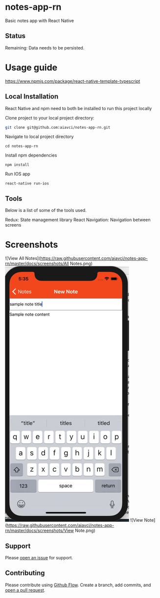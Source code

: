 # notes-app-rn
Basic notes app with React Native

## Status
Remaining: Data needs to be persisted.

# Usage guide
https://www.npmjs.com/package/react-native-template-typescript

## Local Installation
React Native and npm need to both be installed to run this project locally

Clone project to your local project directory:

```sh
git clone git@github.com:aiavci/notes-app-rn.git
```

Navigate to local project directory
```
cd notes-app-rn
```

Install npm dependencies
```
npm install
```

Run IOS app
```
react-native run-ios
```

## Tools

Below is a list of some of the tools used.

Redux: State management library
React Navigation: Navigation between screens

# Screenshots
![View All Notes](https://raw.githubusercontent.com/aiavci/notes-app-rn/master/docs/screenshots/All Notes.png)
![Edit](https://raw.githubusercontent.com/aiavci/notes-app-rn/master/docs/screenshots/Edit.png)
![View Note](https://raw.githubusercontent.com/aiavci/notes-app-rn/master/docs/screenshots/View Note.png)

## Support

Please [open an issue](https://github.com/aiavci/notes-app-rn/issues/new) for support.

## Contributing

Please contribute using [Github Flow](https://guides.github.com/introduction/flow/). Create a branch, add commits, and [open a pull request](https://github.com/aiavci/notes-app-rn/).
